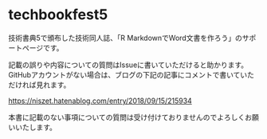 # techbookfest5
技術書典5で頒布した技術同人誌、「R MarkdownでWord文書を作ろう」のサポートページです。

記載の誤りや内容についての質問はIssueに書いていただけると助かります。GitHubアカウントがない場合は、ブログの下記の記事にコメントで書いていただければ見れます。

https://niszet.hatenablog.com/entry/2018/09/15/215934


本書に記載のない事項についての質問は受け付けておりませんのでよろしくお願いいたします。
